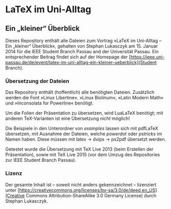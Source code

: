 # LaTeX im Uni-Alltag
## Ein „kleiner“ Überblick

Dieses Repository enthält alle Dateien zum Vortrag »LaTeX im Uni-Alltag – Ein
„kleiner“ Überblick«, gehalten von Stephan Lukasczyk am 15. Januar 2014 für die
IEEE Student Branch Passau and der Universität Passau. Ein entsprechender
Beitrag findet sich auf der Homepage der
[https://ieee.uni-passau.de/de/event/latex-im-uni-alltag-ein-kleiner-ueberblick](Student
Branch).

### Übersetzung der Dateien

Das Repository enthält (hoffentlich) alle benötigten Dateien. Zusätzlich werden
die Font »Linux Libertine«. »Linux Biolinum«, »Latin Modern Math« und
»Inconsolata for Powerline« benötigt.

Um die Folien der Präsentation zu übersetzen, wird LuaLaTeX benötigt; mit
anderen TeX-Varianten ist eine Übersetzung _nicht_ möglich!

Die Beispiele in den Unterordner von _examples_ lassen sich mit pdfLaTeX
übersetzen, mit Ausnahme der Dateien, welche _powerdot_ oder _pstricks_ im Namen
haben. Diese müssen mit latex → dvips → ps2pdf übersetzt werden.

Getestet wurde die Übersetzung mit TeX Live 2013 (beim Erstellen der
Präsentation), sowie mit TeX Live 2015 (vor dem Umzug des Repositories zur IEEE
Student Branch Passau).

### Lizenz

Der gesamte Inhalt ist – soweit nicht anders gekennzeichnet – lizenziert unter
[https://creativecommons.org/licenses/by-sa/3.0/de/deed.en_US](Creative Commons
Attribution-ShareAlike 3.0 Germany License) durch Stephan Lukasczyk.
